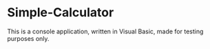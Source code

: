 # Simple-Calculator

This is a console application, written in Visual Basic, made for testing purposes only.
